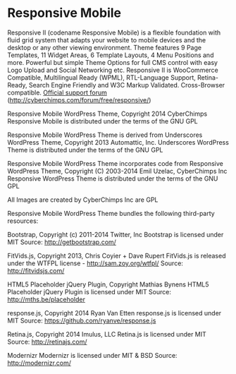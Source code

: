 Responsive Mobile
=============

Responsive II (codename Responsive Mobile) is a flexible foundation with fluid grid system that adapts your website to mobile devices and the desktop or any other viewing environment. Theme features 9 Page Templates, 11 Widget Areas, 6 Template Layouts, 4 Menu Positions and more. Powerful but simple Theme Options for full CMS control with easy Logo Upload and Social Networking etc. Responsive II is WooCommerce Compatible, Multilingual Ready (WPML), RTL-Language Support, Retina-Ready, Search Engine Friendly and W3C Markup Validated. Cross-Browser compatible. <a href="http://cyberchimps.com/forum/free/responsive/">Official support forum</a> (http://cyberchimps.com/forum/free/responsive/)


Responsive Mobile WordPress Theme, Copyright 2014 CyberChimps
Responsive Mobile is distributed under the terms of the GNU GPL

Responsive Mobile WordPress Theme is derived from Underscores WordPress Theme, Copyright 2013 Automattic, Inc.
Underscores WordPress Theme is distributed under the terms of the GNU GPL

Responsive Mobile WordPress Theme incorporates code from Responsive WordPress Theme, Copyright (C) 2003-2014 Emil Uzelac, CyberChimps Inc
Responsive WordPress Theme is distributed under the terms of the GNU GPL

All Images are created by CyberChimps Inc are GPL

Responsive Mobile WordPress Theme bundles the following third-party resources:

Bootstrap, Copyright (c) 2011-2014 Twitter, Inc
Bootstrap is licensed under MIT
Source: http://getbootstrap.com/

FitVids.js, Copyright 2013, Chris Coyier + Dave Rupert
FitVids.js is released under the WTFPL license - http://sam.zoy.org/wtfpl/
Source: http://fitvidsjs.com/

HTML5 Placeholder jQuery Plugin, Copyright Mathias Bynens
HTML5 Placeholder jQuery Plugin is licensed under MIT
Source: http://mths.be/placeholder

response.js, Copyright 2014 Ryan Van Etten
response.js is licensed under MIT
Source: https://github.com/ryanve/response.js

Retina.js, Copyright 2014 Imulus, LLC
Retina.js is licensed under MIT
Source: http://retinajs.com/

Modernizr
Modernizr is licensed under MIT & BSD
Source: http://modernizr.com/